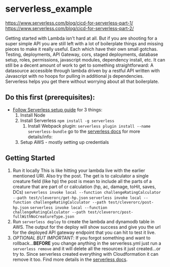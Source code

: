 # serverless_example

https://www.serverless.com/blog/cicd-for-serverless-part-1/
https://www.serverless.com/blog/cicd-for-serverless-part-2/

Getting started with Lambda isn't hard at all. But if you are shooting for a super simple API you are still left with a lot of boilerplate things and missing pieces to make it really useful. Each which have their own small gotchas. Testing, deployments, API Gateway, cors, staged deployments, database setup, roles, permissions, javascript modules, dependency install, etc. It can still be a decent amount of work to get to something straightforward: A datasource accessible through lambda driven by a restful API written with Javascript with no hoops for pulling in additional js dependencies. Serverless helps you get there without worrying about all that boilerplate.

## Do this first (prerequisites): 
- [Follow Serverless setup guide](https://www.serverless.com/framework/docs/providers/aws/guide/installation/) for 3 things:
    1. Install Node
    1. Install Serverless `npm install -g serverless`
        1. Install Webpack plugin: `serverless plugin install --name serverless-bundle` go to the [serverless docs](https://www.serverless.com/framework/docs/providers/aws/cli-reference/plugin-install/) for more details/info:
    1. Setup AWS - mostly setting up credentials

## Getting Started
1. Run it locally  This is like hitting your lambda live with the earlier mentioned URI. Also try the post. The get is to calculator a single creature field (like hp) the post is mean to include all the parts of a creature that are part of cr calculation (hp, ac, damage, toHit, saves, DCs)
`serverless invoke local --function challengeRatingCalculator --path test/cleverorc/get-hp.json`
`serverless invoke local --function challengeRatingCalculator --path test/cleverorc/post-hp.json`
`serverless invoke local --function challengeRatingCalculator --path test/cleverorc/post-fullWithNoCreatureType.json`
1. Run `serverless deploy` to create the lambda and dynamodb table in AWS. The output for the deploy will show success and give you the url for the deployed API gateway endpoint that you can hit to test it live.
1. *OPTIONAL BUT IMPORTANT*: If you forgot something and want to rollback...**BEFORE** you change anything in the serverless.yml just run a `serverless remove` and it will delete all the resources it just created...or try to. Since serverless created everything with Cloudformation it can remove it too. Find more details in the [serverless docs](https://www.serverless.com/framework/docs/providers/aws/cli-reference/remove/).

